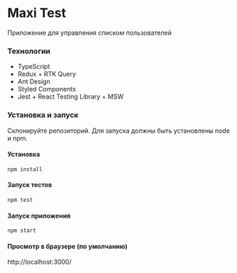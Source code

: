 # Maxi Test
Приложение для управления списком пользователей

### Технологии
- TypeScript
- Redux + RTK Query
- Ant Design
- Styled Components
- Jest + React Testing Library + MSW

### Установка и  запуск
Склонируйте репозиторий. Для запуска должны быть установлены node и npm.

#### Установка

`npm install`

#### Запуск тестов

`npm test`

#### Запуск приложения

`npm start`

#### Просмотр в браузере (по умолчанию)

http://localhost:3000/
